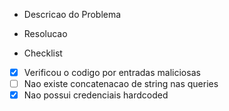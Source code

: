 - Descricao do Problema


- Resolucao


- Checklist


- [x] Verificou o codigo por entradas maliciosas
- [ ] Nao existe concatenacao de string nas queries
- [x] Nao possui credenciais hardcoded 
